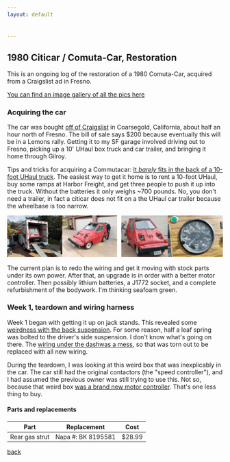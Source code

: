 ```yaml
---
layout: default


---
```


## 1980 Citicar / Comuta-Car, Restoration

This is an ongoing log of the restoration of a 1980 Comuta-Car, acquired from a Craigslist ad in Fresno.

<a href="https://bbenchoff.github.io/pages/CarPics.html">You can find an image gallery of all the pics here</a>

### Acquiring the car

The car was bought [off of Craigslist](/images/Car/Craigslist/Screencap.PNG) in Coarsegold, California, about half an hour north of Fresno. The bill of sale says $200 because eventually this will be in a Lemons rally. Getting it to my SF garage involved driving out to Fresno, picking up a 10' UHaul box truck and car trailer, and bringing it home through Gilroy. 

Tips and tricks for acquiring a Commutacar: [It *barely* fits in the back of a 10-foot UHaul truck](https://bbenchoff.github.io/images/Car/Acquiring/2.jpg). The easiest way to get it home is to rent a 10-foot UHaul, buy some ramps at Harbor Freight, and get three people to push it up into the truck. Without the batteries it only weighs ~700 pounds. No, you don't need a trailer, in fact a citicar does not fit on a the UHaul car trailer because the wheelbase is too narrow.

![Pics from acquiring the car](/images/Car/AcquiringCar.png)

The current plan is to redo the wiring and get it moving with stock parts under its own power. After that, an upgrade is in order with a better motor controller. Then possibly lithium batteries, a J1772 socket, and a complete refurbishment of the bodywork. I'm thinking seafoam green.

### Week 1, teardown and wiring harness

Week 1 began with getting it up on jack stands. This revealed some [weirdness with the back suspension](https://bbenchoff.github.io/images/Car/Week1/1.png). For some reason, half a leaf spring was bolted to the driver's side suspension. I don't know what's going on there. The [wiring under the dashwas a mess](https://bbenchoff.github.io/images/Car/Week1/5.png), so that was torn out to be replaced with all new wiring.

During the teardown, I was looking at this weird box that was inexplicably in the car. The car still had the original contactors (the "speed controller"), and I had assumed the previous owner was still trying to use this. Not so, because that weird box [was a brand new motor controller](/images/Car/Week1/7.png). That's one less thing to buy.

#### Parts and replacements

|Part			|Replacement		|Cost	|
|-----------------------|-----------------------|-------|
|Rear gas strut 	|Napa #: BK 8195581	|$28.99	|




[back](../)
